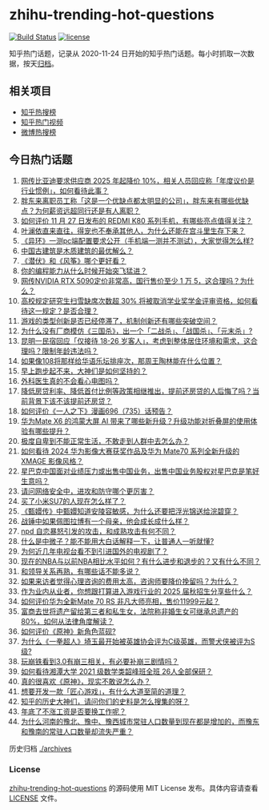 # zhihu-trending-hot-questions

[![Build Status](https://github.com/justjavac/zhihu-trending-hot-questions/workflows/ci/badge.svg?branch=master)](https://github.com/justjavac/zhihu-trending-hot-questions/actions)
[![license](https://img.shields.io/github/license/justjavac/zhihu-trending-hot-questions)](https://github.com/justjavac/zhihu-trending-hot-questions/blob/master/LICENSE)

知乎热门话题，记录从 2020-11-24
日开始的知乎热门话题。每小时抓取一次数据，按天[归档](./archives)。

## 相关项目

- [知乎热搜榜](https://github.com/justjavac/zhihu-trending-top-search)
- [知乎热门视频](https://github.com/justjavac/zhihu-trending-hot-video)
- [微博热搜榜](https://github.com/justjavac/weibo-trending-hot-search)

## 今日热门话题

<!-- BEGIN -->
<!-- 最后更新时间 Thu Nov 28 2024 01:17:32 GMT+0800 (China Standard Time) -->

1. [网传比亚迪要求供应商 2025 年起降价 10%，相关人员回应称「年度议价是行业惯例」，如何看待此事？](https://www.zhihu.com/question/5261507693)
1. [胖东来离职员工称「这是一个优缺点都太明显的公司」，胖东来有哪些优缺点？为何薪资远超同行还是有人离职？](https://www.zhihu.com/question/5202265590)
1. [如何评价 11 月 27 日发布的 REDMI K80 系列手机，有哪些亮点值得关注？](https://www.zhihu.com/question/5308717392)
1. [叶澜依直来直往，得宠也不奉承其他人，为什么还能在宫斗里生存下来？](https://www.zhihu.com/question/4238845570)
1. [《异环》一测pc端配置要求公开（手机端一测并不测试），大家觉得怎么样?](https://www.zhihu.com/question/5271597989)
1. [中国古建筑是木质建筑的最优解么？](https://www.zhihu.com/question/2452098397)
1. [《潜伏》和《风筝》哪个更好看？](https://www.zhihu.com/question/469869359)
1. [你的编程能力从什么时候开始突飞猛进？](https://www.zhihu.com/question/356351510)
1. [网传NVIDIA RTX 5090定价非常高，国行售价至少 1 万 5，这合理吗？为什么？](https://www.zhihu.com/question/4835128263)
1. [高校规定研究生扫雪缺席次数超 30% 将被取消学业奖学金评审资格，如何看待这一规定？是否合理？](https://www.zhihu.com/question/5200174509)
1. [游戏的类型创新是否已经停滞了，机制创新还有哪些突破空间？](https://www.zhihu.com/question/4852937571)
1. [为什么没有厂商模仿《三国杀》，出一个「二战杀」、「战国杀」、「元末杀」?](https://www.zhihu.com/question/4940276926)
1. [昆明一民宿回应「仅接待 18-26 岁客人」，考虑到整体居住环境和需求，这合理吗？限制年龄违法吗？](https://www.zhihu.com/question/5000838420)
1. [如果像108将那样给华语乐坛排座次，那周王陶林能在什么位置？](https://www.zhihu.com/question/522017600)
1. [早上跑步起不来，大神们是如何坚持的？](https://www.zhihu.com/question/4494213140)
1. [外科医生真的不会看心电图吗？](https://www.zhihu.com/question/5034786518)
1. [降低房贷利率、降低首付比例等政策相继推出，提前还房贷的人后悔了吗？当前背景下该不该提前还房贷？](https://www.zhihu.com/question/5255405018)
1. [如何评价《一人之下》漫画696（735）话预告？](https://www.zhihu.com/question/5284144252)
1. [华为Mate X6 的鸿蒙大屏 AI 带来了哪些新升级？升级功能对折叠屏的使用体验有哪些提升？](https://www.zhihu.com/question/5167008589)
1. [极度自卑到不能正常生活，不敢走到人群中去怎么办？](https://www.zhihu.com/question/4710629378)
1. [如何看待 2024 华为影像大赛获奖作品及华为 Mate70 系列全新升级的 XMAGE 影像风格？](https://www.zhihu.com/question/5257800865)
1. [星巴克中国面对业绩压力或出售中国业务，出售中国业务股权对星巴克是笔好生意吗？](https://www.zhihu.com/question/4846666646)
1. [请问网络安全中，进攻和防守哪个更厉害？](https://www.zhihu.com/question/652646543)
1. [买了小米SU7的人现在怎么样了？](https://www.zhihu.com/question/778080897)
1. [《甄嬛传》中甄嬛知道安陵容敏感，为什么还要把浮光锦送给浣碧穿？](https://www.zhihu.com/question/667912089)
1. [战锤中如果佩图拉博有一个母亲，他会成长成什么样？](https://www.zhihu.com/question/645458821)
1. [npd 自恋暴怒引发的攻击，和成熟攻击有何不同？](https://www.zhihu.com/question/818579110)
1. [什么是中微子？能不能用大白话解释一下，让普通人一听就懂?](https://www.zhihu.com/question/2191754025)
1. [为何近几年电视台看不到引进国外的电视剧了？](https://www.zhihu.com/question/4816516754)
1. [现在的NBA与以前NBA相比水平如何？有什么进步和退步的？又有什么不同？](https://www.zhihu.com/question/53199319)
1. [和领导关系再熟，有哪些话不能多说？](https://www.zhihu.com/question/4982402819)
1. [如果来访者觉得心理咨询的费用太高，咨询师要降价挽留吗？为什么？](https://www.zhihu.com/question/4788378826)
1. [作为业内从业者，你想跟打算进入游戏行业的 2025 届秋招生分享些什么？](https://www.zhihu.com/question/3121906764)
1. [如何评价华为全新Mate 70 RS 非凡大师亮相，售价11999元起？](https://www.zhihu.com/question/5192573874)
1. [富商去世将遗产留给第三者和私生女，法院称非婚生女可继承总遗产的 80%，如何从法律角度解读？](https://www.zhihu.com/question/5190813580)
1. [如何评价《原神》新角色蓝砚?](https://www.zhihu.com/question/5174707074)
1. [为什么《一拳超人》埼玉最开始被英雄协会评为C级英雄，而警犬侠被评为S级?](https://www.zhihu.com/question/452186680)
1. [玩崩铁看到3.0有崩三相关，有必要补崩三剧情吗？](https://www.zhihu.com/question/5166504148)
1. [如何看待湘潭大学 2021 级数学类韶峰班全班 26人全部保研？](https://www.zhihu.com/question/4737918822)
1. [真的很喜欢《原神》，现实不敢说怎么办？](https://www.zhihu.com/question/4701782381)
1. [想要开发一款「匠心游戏」，有什么大道至简的道理？](https://www.zhihu.com/question/4853037452)
1. [知乎的历史大神们，请问你们的史料是怎么搜集的呀？](https://www.zhihu.com/question/5094016303)
1. [年底了不涨工资是否要换工作呢？](https://www.zhihu.com/question/4613738095)
1. [为什么河南的豫北、豫中、豫西城市常驻人口数量到现在都是增加的，而豫东和豫南的常驻人口数量却流失严重？](https://www.zhihu.com/question/4957849428)

<!-- END -->

历史归档 [./archives](./archives)

### License

[zhihu-trending-hot-questions](https://github.com/justjavac/zhihu-trending-hot-questions)
的源码使用 MIT License 发布。具体内容请查看 [LICENSE](./LICENSE) 文件。
